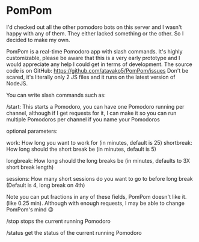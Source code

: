 # PomPom
I'd checked out all the other pomodoro bots on this server and I wasn't happy with any of them. They either lacked something or the other. So I decided to make my own.

PomPom is a real-time Pomodoro app with slash commands. It's highly customizable, please be aware that this is a very early prototype and I would appreciate any help I could get in terms of development. The source code is on GitHub: https://github.com/atavako5/PomPom/issues Don't be scared, it's literally only 2 JS files and it runs on the latest version of NodeJS.

You can write slash commands such as:

/start:
This starts a Pomodoro, you can have one Pomodoro running per channel, although if I get requests for it, I can make it so you can run multiple Pomodoros per channel if you name your Pomodoros

optional parameters:

work: How long you want to work for (in minutes, default is 25)
shortbreak: How long should the short break be (in minutes, default is 5)

longbreak: How long should the long breaks be (in minutes, defaults to 3X short break length)

sessions: How many short sessions do you want to go to before long break (Default is 4, long break on 4th)

Note you can put fractions in any of these fields, PomPom doesn't like it. (like 0.25 min). Although with enough requests, I may be able to change PomPom's mind 😉

/stop
stops the current running Pomodoro

/status
get the status of the current running Pomodoro
